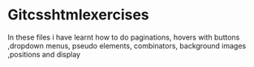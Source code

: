 # Gitcsshtmlexercises
In these files i have learnt how to do paginations, hovers with buttons ,dropdown menus, pseudo elements, combinators, background images ,positions and display
